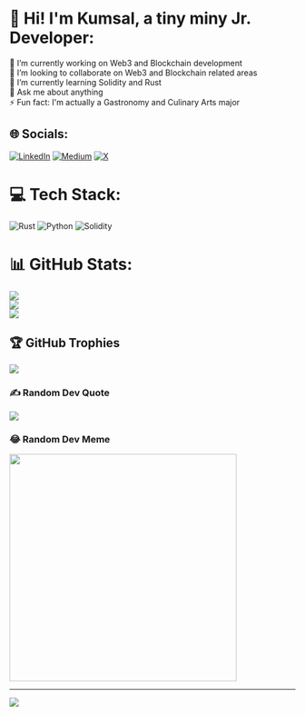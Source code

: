 # 💫 Hi! I'm Kumsal, a tiny miny Jr. Developer:
🔭 I’m currently working on Web3 and Blockchain development<br>👯 I’m looking to collaborate on Web3 and Blockchain related areas<br>🌱 I’m currently learning Solidity and Rust<br>💬 Ask me about anything<br>⚡ Fun fact: I'm actually a Gastronomy and Culinary Arts major


## 🌐 Socials:
[![LinkedIn](https://img.shields.io/badge/LinkedIn-%230077B5.svg?logo=linkedin&logoColor=white)](https://linkedin.com/in/hkumsaltastepe) [![Medium](https://img.shields.io/badge/Medium-12100E?logo=medium&logoColor=white)](https://medium.com/@kumsaltastepe) [![X](https://img.shields.io/badge/X-black.svg?logo=X&logoColor=white)](https://x.com/steinhugeldev) 

# 💻 Tech Stack:
![Rust](https://img.shields.io/badge/rust-%23000000.svg?style=for-the-badge&logo=rust&logoColor=white) ![Python](https://img.shields.io/badge/python-3670A0?style=for-the-badge&logo=python&logoColor=ffdd54) ![Solidity](https://img.shields.io/badge/Solidity-%23363636.svg?style=for-the-badge&logo=solidity&logoColor=white)
# 📊 GitHub Stats:
![](https://github-readme-stats.vercel.app/api?username=kumsaltastepe&theme=great-gatsby&hide_border=false&include_all_commits=false&count_private=false)<br/>
![](https://github-readme-streak-stats.herokuapp.com/?user=kumsaltastepe&theme=great-gatsby&hide_border=false)<br/>
![](https://github-readme-stats.vercel.app/api/top-langs/?username=kumsaltastepe&theme=great-gatsby&hide_border=false&include_all_commits=false&count_private=false&layout=compact)

## 🏆 GitHub Trophies
![](https://github-profile-trophy.vercel.app/?username=kumsaltastepe&theme=gruvbox&no-frame=false&no-bg=true&margin-w=4)

### ✍️ Random Dev Quote
![](https://quotes-github-readme.vercel.app/api?type=horizontal&theme=gruvbox)

### 😂 Random Dev Meme
<img src='https://memer-new.vercel.app/' style="height: 400px;"/>

---
[![](https://visitcount.itsvg.in/api?id=kumsaltastepe&icon=2&color=2)](https://visitcount.itsvg.in)

